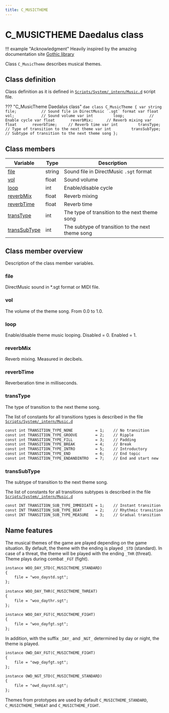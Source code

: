 ```yaml
---
title: C_MUSICTHEME
---
```


# C_MUSICTHEME Daedalus class

!!! example "Acknowledgment"
    Heavily inspired by the amazing documentation site [Gothic library](http://www.gothic-library.ru)

Class `C_MusicTheme` describes musical themes.
## Class definition
Class definition as it is defined in [`Scripts/System/_intern/Music.d`](https://github.com/VaanaCZ/gothic-2-addon-scripts/blob/Unified-EN/_work/Data/Scripts/System/_intern/Music.d#L52) script file.

??? "C_MusicTheme Daedalus class"
    ```dae
    class C_MusicTheme
    {
        var string      file;           // Sound file in DirectMusic `.sgt` format
        var float       vol;            // Sound volume
        var int         loop;           // Enable cycle
        var float       reverbMix;      // Reverb mixing
        var float       reverbTime;     // Reverb time
        var int         transType;      // Type of transition to the next theme
        var int         transSubType;   // Subtype of transition to the next theme song
    };
    ```
## Class members

| Variable                          | Type   | Description                                                                         |
|-----------------------------------|--------|-------------------------------------------------------------------------------------|
| [file](#file)                     | string | Sound file in DirectMusic `.sgt` format                                             |
| [vol](#vol)                       | float  | Sound volume                                                                        |
| [loop](#loop)                     | int    | Enable/disable cycle                                                                |
| [reverbMix](#reverbmix)           | float  | Reverb mixing                                                                       |
| [reverbTime](#reverbtime)         | float  | Reverb time                                                                         |
| [transType](#transtype)           | int    | The type of transition to the next theme song                                       |
| [transSubType](#transsubtype)     | int    | The subtype of transition to the next theme song                                    |

## Class member overview
Description of the class member variables.

### file
DirectMusic sound in *.sgt format or MIDI file. 

### vol
The volume of the theme song. From 0.0 to 1.0. 

### loop
Enable/disable theme music looping. Disabled = 0. Enabled = 1. 

### reverbMix
Reverb mixing. Measured in decibels. 

### reverbTime
Reverberation time in milliseconds.

### transType
The type of transition to the next theme song. 

The list of constants for all transitions types is described in the file [`Scripts/System/_intern/Music.d`](https://github.com/VaanaCZ/gothic-2-addon-scripts/blob/Unified-EN/_work/Data/Scripts/System/_intern/Music.d#L24)

```dae
const int TRANSITION_TYPE_NONE          = 1;    // No transition
const int TRANSITION_TYPE_GROOVE        = 2;    // Ripple
const int TRANSITION_TYPE_FILL          = 3;    // Padding
const int TRANSITION_TYPE_BREAK         = 4;    // Break
const int TRANSITION_TYPE_INTRO         = 5;    // Introductory
const int TRANSITION_TYPE_END           = 6;    // End topic
const int TRANSITION_TYPE_ENDANDINTRO   = 7;    // End and start new
```

### transSubType
The subtype of transition to the next theme song. 

The list of constants for all transitions subtypes is described in the file [`Scripts/System/_intern/Music.d`](https://github.com/VaanaCZ/gothic-2-addon-scripts/blob/Unified-EN/_work/Data/Scripts/System/_intern/Music.d#L33)

```dae
const INT TRANSITION_SUB_TYPE_IMMEDIATE = 1;    // Instant transition
const INT TRANSITION_SUB_TYPE_BEAT      = 2;    // Rhythmic transition
const INT TRANSITION_SUB_TYPE_MEASURE   = 3;    // Gradual transition
```

## Name features
The musical themes of the game are played depending on the game situation. By default, the theme with the ending is played `_STD` (standard). In case of a threat, the theme will be played with the ending `_THR` (threat). Theme plays during combat `_FGT` (fight). 

```dae
instance WOO_DAY_STD(C_MUSICTHEME_STANDARD)
{
    file = "woo_daystd.sgt";
};
 
instance WOO_DAY_THR(C_MUSICTHEME_THREAT)
{
    file = "woo_daythr.sgt";
};
 
instance WOO_DAY_FGT(C_MUSICTHEME_FIGHT)
{
    file = "woo_dayfgt.sgt";
};
```
In addition, with the suffix `_DAY_` and `_NGT_` determined by day or night, the theme is played.
```dae
instance OWD_DAY_FGT(C_MUSICTHEME_FIGHT)
{
    file = "owp_dayfgt.sgt";
};
 
instance OWD_NGT_STD(C_MUSICTHEME_STANDARD)
{
    file = "owd_daystd.sgt";
};
```
Themes from prototypes are used by default `C_MUSICTHEME_STANDARD`, `C_MUSICTHEME_THREAT` and `C_MUSICTHEME_FIGHT`.